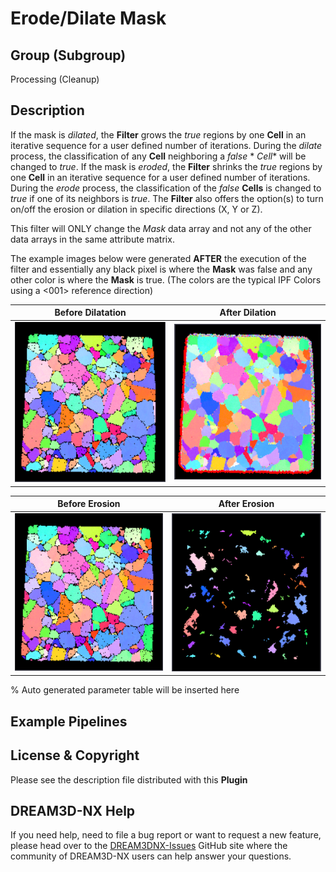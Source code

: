 # Erode/Dilate Mask

## Group (Subgroup)

Processing (Cleanup)

## Description

If the mask is _dilated_, the **Filter** grows the _true_ regions by one **Cell** in an iterative sequence for a user
defined number of iterations. During the _dilate_ process, the classification of any **Cell** neighboring a _false_ *
*Cell** will be changed to _true_. If the mask is _eroded_, the **Filter** shrinks the _true_ regions by one **Cell** in
an iterative sequence for a user defined number of iterations. During the _erode_ process, the classification of the
*false* **Cells** is changed to _true_ if one of its neighbors is _true_. The **Filter** also offers the option(s) to
turn on/off the erosion or dilation in specific directions (X, Y or Z).

This filter will ONLY change the _Mask_ data array and not any of the other data arrays in the same attribute matrix.

The example images below were generated **AFTER** the execution of the filter and essentially any black pixel is where the **Mask** was false and any other color is where the **Mask** is true. (The colors are the typical IPF Colors using a <001> reference direction)

| Before Dilatation                      | After Dilation                       |
|--------------------------------------|--------------------------------------|
| ![](Images/ErodeDilateMask_Before.png) | ![](Images/ErodeDilateMask_Dilate.png) |

| Before Erosion                      | After Erosion                       |
|--------------------------------------|--------------------------------------|
| ![](Images/ErodeDilateMask_Before.png) | ![](Images/ErodeDilateMask_Erode.png) |

% Auto generated parameter table will be inserted here

## Example Pipelines

## License & Copyright

Please see the description file distributed with this **Plugin**

## DREAM3D-NX Help

If you need help, need to file a bug report or want to request a new feature, please head over to the [DREAM3DNX-Issues](https://github.com/BlueQuartzSoftware/DREAM3DNX-Issues/discussions) GitHub site where the community of DREAM3D-NX users can help answer your questions.
